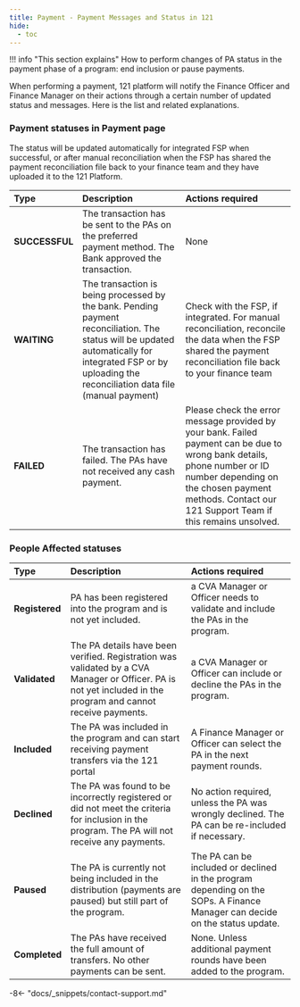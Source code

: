```yaml
---
title: Payment - Payment Messages and Status in 121
hide:
  - toc
---
```


!!! info "This section explains"
    How to perform changes of PA status in the payment phase of a program: end inclusion or pause payments.

When performing a payment, 121 platform will notify the Finance Officer and Finance Manager on their actions through a certain number of updated status and messages. Here is the list and related explanations.


### Payment statuses in Payment page

The status will be updated automatically for integrated FSP when successful, or after manual reconciliation when the FSP has shared the payment reconciliation file back to your finance team and they have uploaded it to the 121 Platform.


| Type | Description | Actions required |
| :---- | :----------- | :----------  |
| **SUCCESSFUL** | The transaction has be sent to the PAs on the preferred payment method. The Bank approved the transaction.| None|
| **WAITING** | The transaction is being processed by the bank. Pending payment reconciliation. The status will be updated automatically for integrated FSP or by uploading the reconciliation data file (manual payment) | Check with the FSP, if integrated. For manual reconciliation, reconcile the data when the FSP shared the payment reconciliation file back to your finance team |
| **FAILED** | The transaction has failed. The PAs have not received any cash payment. | Please check the error message provided by your bank. Failed payment can be due to wrong bank details, phone number or ID number depending on the chosen payment methods. Contact our 121 Support Team if this remains unsolved. |


### People Affected statuses

| Type | Description | Actions required |
| :---- | :----------- | :----------  |
| **Registered** | PA has been registered into the program and is not yet included. | a CVA Manager or Officer needs to validate and include the PAs in the program. |
| **Validated** | The PA details have been verified. Registration was validated by a CVA Manager or Officer. PA is not yet included in the program and cannot receive payments.| a CVA Manager or Officer can include or decline the PAs in the program. |
| **Included** | The PA was included in the program and can start receiving payment transfers via the 121 portal | A Finance Manager or Officer can select the PA in the next payment rounds.|
| **Declined** | The PA was found to be incorrectly registered or did not meet the criteria for inclusion in the program. The PA will not receive any payments.| No action required, unless the PA was wrongly declined. The PA can be re-included if necessary.|
| **Paused** | The PA is currently not being included in the distribution (payments are paused) but still part of the program. | The PA can be included or declined in the program depending on the SOPs. A Finance Manager can decide on the status update.|
| **Completed** | The PAs have received the full amount of transfers. No other payments can be sent.|None. Unless additional payment rounds have been added to the program.|


-8<- "docs/_snippets/contact-support.md"
